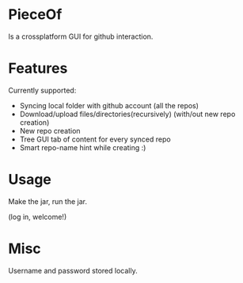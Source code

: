 # PieceOf
Is a crossplatform GUI for github interaction.

# Features
Currently supported:
- Syncing local folder with github account (all the repos)
- Download/upload files/directories(recursively) (with/out new repo creation)
- New repo creation
- Tree GUI tab of content for every synced repo
- Smart repo-name hint while creating :)

# Usage
Make the jar, run the jar.

(log in, welcome!)

# Misc
Username and password stored locally.
